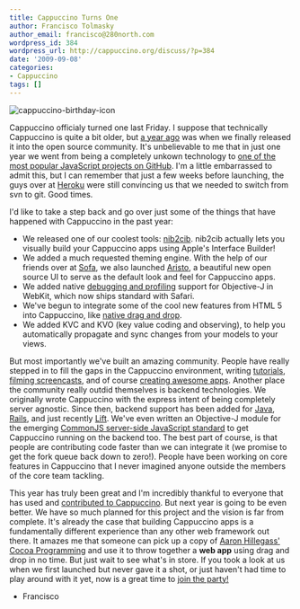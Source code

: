```yaml
---
title: Cappuccino Turns One
author: Francisco Tolmasky
author_email: francisco@280north.com
wordpress_id: 384
wordpress_url: http://cappuccino.org/discuss/?p=384
date: '2009-09-08'
categories:
- Cappuccino
tags: []
---
```



![cappuccino-birthday-icon](/img/cpo-uploads/2009/09/cappuccino-birthday-icon.png)

Cappuccino officialy turned one last Friday. I suppose that technically Cappuccino is quite a bit older, but [a year ago](http://cappuccino.org/discuss/2008/09/04/announcing-cappuccino/) was when we finally released it into the open source community. It's unbelievable to me that in just one year we went from being a completely unkown technology to [one of the most popular JavaScript projects on GitHub](http://github.com/languages/JavaScript). I'm a little embarrassed to admit this, but I can remember that just a few weeks before launching, the guys over at [Heroku](http://heroku.com/) were still convincing us that we needed to switch from svn to git. Good times.

I'd like to take a step back and go over just some of the things that have happened with Cappuccino in the past year:

* We released one of our coolest tools: [nib2cib](http://wiki.github.com/280north/cappuccino/nib2cib). nib2cib actually lets you visually build your Cappuccino apps using Apple's Interface Builder!
* We added a much requested theming engine. With the help of our friends over at [Sofa](http://www.madebysofa.com/), we also launched [Aristo](http://github.com/280north/aristo/tree/master), a beautiful new open source UI to serve as the default look and feel for Cappuccino apps.
* We added native [debugging and profiling](http://www.alertdebugging.com/2009/04/29/building-a-better-javascript-profiler-with-webkit/) support for Objective-J in WebKit, which now ships standard with Safari.
* We've begun to integrate some of the cool new features from HTML 5 into Cappuccino, like [native drag and drop](http://www.alertdebugging.com/2009/08/16/on-html-5-drag-and-drop/).
* We added KVC and KVO (key value coding and observing), to help you automatically propagate and sync changes from your models to your views.

 But most importantly we've built an amazing community. People have really stepped in to fill the gaps in the Cappuccino environment, writing [tutorials](http://wiki.github.com/280north/cappuccino/cappuccino-tutorials), [filming screencasts](http://cappuccinocasts.com/), and of course [creating awesome apps](http://almost.at). Another place the community really outdid themselves is backend technologies. We originally wrote Cappuccino with the express intent of being completely server agnostic. Since then, backend support has been added for [Java](http://ajaxian.com/archives/cp2javaws-gwt-like-cappuccino-to-java-remote-services-bridge), [Rails](http://cappuccinocasts.com/2009/05/11/8-cappuccino-and-ruby-on-rails-the-weblog-application-part-1/), and just recently [Lift](http://github.com/dpp/Frothy/tree/master). We've even written an Objective-J module for the emerging [CommonJS server-side JavaScript standard](https://wiki.mozilla.org/ServerJS) to get Cappuccino running on the backend too. The best part of course, is that people are contributing code faster than we can integrate it (we promise to get the fork queue back down to zero!). People have been working on core features in Cappuccino that I never imagined anyone outside the members of the core team tackling.

This year has truly been great and I'm incredibly thankful to everyone that has used and [contributed to Cappuccino](http://contributors.cappuccino.org/). But next year is going to be even better. We have so much planned for this project and the vision is far from complete. It's already the case that building Cappuccino apps is a fundamentally different experience than any other web framework out there. It amazes me that someone can pick up a copy of [Aaron Hillegass' Cocoa Programming](http://www.amazon.com/Cocoa-Programming-Mac-OS-3rd/dp/0321503619/ref=sr_1_1?ie=UTF8&s=books&qid=1252397201&sr=1-1) and use it to throw together a **web app** using drag and drop in no time. But just wait to see what's in store. If you took a look at us when we first launched but never gave it a shot, or just haven't had time to play around with it yet, now is a great time to [join the party!](http://cappuccino.org/download)

- Francisco



